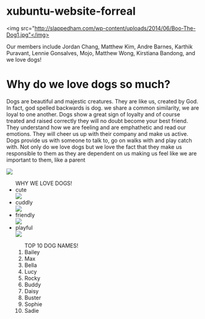 # xubuntu-website-forreal
<html> 
<head>
  <title>
    Welcome to the Xubuntu website!
  </title>
<body background="https://c2.staticflickr.com/8/7375/14177453364_a3442dfa70.jpg">
<p>

<img src="http://slappedham.com/wp-content/uploads/2014/06/Boo-The-Dog1.jpg"</img>
</p>

  <p>Our members include Jordan Chang, Matthew Kim, Andre Barnes, Karthik Puravant, Lennie Gonsalves, Mojo, Matthew Wong, Kirstiana Bandong, and we love dogs!</p>
</body>
</head>
</html>
<h1> Why do we love dogs so much? </h1>
<p> Dogs are beautiful and majestic creatures. They are like us, created by God. In fact, god spelled backwards is dog.  we share a common similarity, we are loyal to one another. Dogs show a great sign of loyalty and of course treated and raised correctly they will no doubt become your best friend. They understand how we are feeling and are emphathetic and read our emotions. They will cheer us up with their company and make us active. Dogs provide us with someone to talk to, go on walks with and play catch with. Not only do we love dogs but we love the fact that they make us responsible to them as they are dependent on us making us feel like we are important to them, like a parent </p>
<img src="http://1.bp.blogspot.com/-O_PiJlZN0T4/Ucq2pDZU4gI/AAAAAAAAAGc/EcmVOilKIWE/s1600/cute+husky+puppies.jpg"> 
<ul>
<lh> WHY WE LOVE DOGS!</lh>
<li> cute</li>
<img src="http://vignette4.wikia.nocookie.net/lotrminecraftmod/images/3/32/Cute-Dog-dogs-13286656-1024-768.jpg/revision/latest?cb=20150222011858">
<li> cuddly</li>
<img src="https://cdn.psychologytoday.com/files/u236/golden-retriever-puppies.jpg">
<li> friendly </li>
<img src="http://files.mom.me/photos/2012/10/12/6-21710-top-10-family-friendly-dogs10c-1350065901.jpg">
<li> playful </li>
<img src="http://www.canidae.com/blog/wp-content/uploads/2014/03/playful-dog-Taro.jpg">

<ol> 
<lh>TOP 10 DOG NAMES!</lh>
<li>Bailey</li>
<li>Max</li>
<li>Bella</li>
<li>Lucy</li>
<li>Rocky</li>
<li>Buddy</li>
<li>Daisy</li>
<li>Buster</li>
<li>Sophie</li>
<li>Sadie</li>


